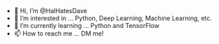 - 👋 Hi, I’m @HalHatesDave
- 👀 I’m interested in ... Python, Deep Learning, Machine Learning, etc.
- 🌱 I’m currently learning ... Python and TensorFlow
- 📫 How to reach me ... DM me!

